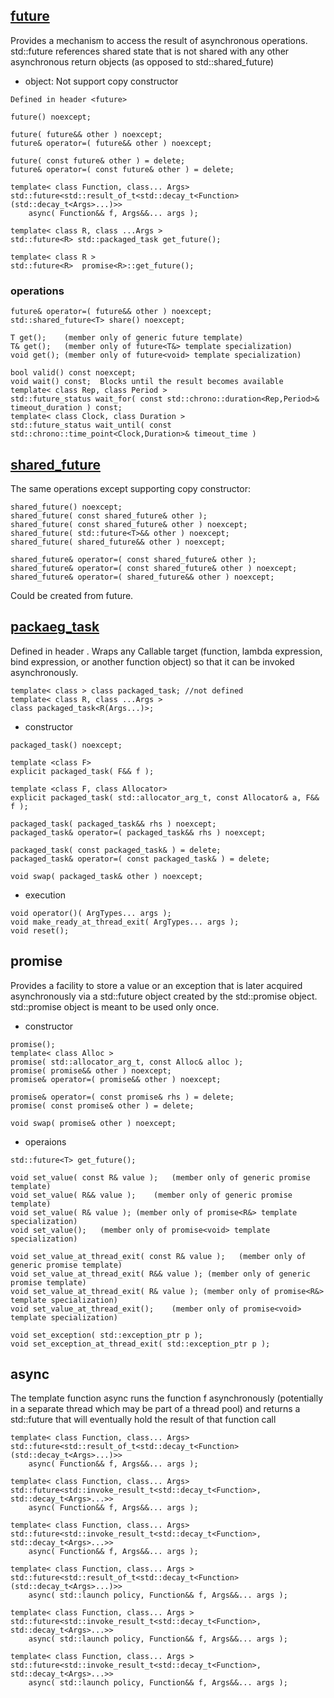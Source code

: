 ## [ future<T> ](https://en.cppreference.com/w/cpp/thread/future)
Provides a mechanism to access the result of asynchronous operations.  std::future references shared state that is not shared with any other asynchronous return objects (as opposed to std::shared_future)

- object: Not support copy constructor
```
Defined in header <future>

future() noexcept;

future( future&& other ) noexcept;
future& operator=( future&& other ) noexcept;

future( const future& other ) = delete;
future& operator=( const future& other ) = delete;

template< class Function, class... Args>
std::future<std::result_of_t<std::decay_t<Function>(std::decay_t<Args>...)>>
    async( Function&& f, Args&&... args );
    
template< class R, class ...Args > 
std::future<R> std::packaged_task get_future();

template< class R > 
std::future<R>  promise<R>::get_future();
```
### operations
```
future& operator=( future&& other ) noexcept;
std::shared_future<T> share() noexcept;

T get(); 	(member only of generic future template)
T& get();	(member only of future<T&> template specialization)
void get();	(member only of future<void> template specialization)

bool valid() const noexcept;
void wait() const;  Blocks until the result becomes available
template< class Rep, class Period >
std::future_status wait_for( const std::chrono::duration<Rep,Period>& timeout_duration ) const;
template< class Clock, class Duration >
std::future_status wait_until( const std::chrono::time_point<Clock,Duration>& timeout_time )
```
## [shared_future](https://en.cppreference.com/w/cpp/thread/shared_future)
The same operations except supporting copy constructor:
```
shared_future() noexcept;
shared_future( const shared_future& other );
shared_future( const shared_future& other ) noexcept;
shared_future( std::future<T>&& other ) noexcept;
shared_future( shared_future&& other ) noexcept;

shared_future& operator=( const shared_future& other );
shared_future& operator=( const shared_future& other ) noexcept;
shared_future& operator=( shared_future&& other ) noexcept;
```
Could be created from future. 

## [packaeg_task](https://en.cppreference.com/w/cpp/thread/packaged_task)
Defined in header <future>.
Wraps any Callable target (function, lambda expression, bind expression, or another function object) so that it can be invoked asynchronously.
    
```
template< class > class packaged_task; //not defined
template< class R, class ...Args > 
class packaged_task<R(Args...)>;
```
- constructor
```
packaged_task() noexcept;

template <class F>
explicit packaged_task( F&& f );

template <class F, class Allocator>
explicit packaged_task( std::allocator_arg_t, const Allocator& a, F&& f );

packaged_task( packaged_task&& rhs ) noexcept;
packaged_task& operator=( packaged_task&& rhs ) noexcept;
    
packaged_task( const packaged_task& ) = delete;    
packaged_task& operator=( const packaged_task& ) = delete;

void swap( packaged_task& other ) noexcept;
```

- execution
```
void operator()( ArgTypes... args );
void make_ready_at_thread_exit( ArgTypes... args );
void reset();
```

## promise
Provides a facility to store a value or an exception that is later acquired asynchronously via a std::future object created by the std::promise object. std::promise object is meant to be used only once.

- constructor
```
promise();
template< class Alloc >
promise( std::allocator_arg_t, const Alloc& alloc );
promise( promise&& other ) noexcept;
promise& operator=( promise&& other ) noexcept;

promise& operator=( const promise& rhs ) = delete;
promise( const promise& other ) = delete;

void swap( promise& other ) noexcept;
```

- operaions
```
std::future<T> get_future();

void set_value( const R& value );   (member only of generic promise template)
void set_value( R&& value );	(member only of generic promise template)
void set_value( R& value ); (member only of promise<R&> template specialization)
void set_value();	(member only of promise<void> template specialization)

void set_value_at_thread_exit( const R& value );   (member only of generic promise template)
void set_value_at_thread_exit( R&& value );	(member only of generic promise template)
void set_value_at_thread_exit( R& value ); (member only of promise<R&> template specialization)
void set_value_at_thread_exit();	(member only of promise<void> template specialization)

void set_exception( std::exception_ptr p );
void set_exception_at_thread_exit( std::exception_ptr p );
```

## async
The template function async runs the function f asynchronously (potentially in a separate thread which may be part of a thread pool) and returns a std::future that will eventually hold the result of that function call
```
template< class Function, class... Args>
std::future<std::result_of_t<std::decay_t<Function>(std::decay_t<Args>...)>>
    async( Function&& f, Args&&... args );

template< class Function, class... Args>
std::future<std::invoke_result_t<std::decay_t<Function>, std::decay_t<Args>...>>
    async( Function&& f, Args&&... args );

template< class Function, class... Args>
std::future<std::invoke_result_t<std::decay_t<Function>, std::decay_t<Args>...>>
    async( Function&& f, Args&&... args );

template< class Function, class... Args >
std::future<std::result_of_t<std::decay_t<Function>(std::decay_t<Args>...)>>
    async( std::launch policy, Function&& f, Args&&... args );

template< class Function, class... Args >
std::future<std::invoke_result_t<std::decay_t<Function>, std::decay_t<Args>...>>
    async( std::launch policy, Function&& f, Args&&... args );

template< class Function, class... Args >
std::future<std::invoke_result_t<std::decay_t<Function>, std::decay_t<Args>...>>
    async( std::launch policy, Function&& f, Args&&... args );
```
